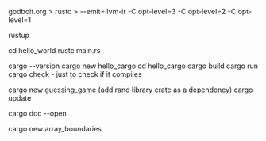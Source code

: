 godbolt.org > rustc > --emit=llvm-ir
                        -C opt-level=3
                        -C opt-level=2
                        -C opt-level=1


rustup

cd hello_world
rustc main.rs

cargo --version
cargo new hello_cargo
cd hello_cargo
cargo build
cargo run
cargo check - just to check if it compiles

cargo new guessing_game
(add rand library crate as a dependency)
cargo update

cargo doc --open

cargo new array_boundaries